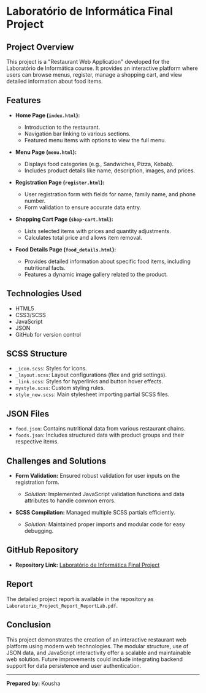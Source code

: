 # Laboratório de Informática Final Project

## Project Overview

This project is a "Restaurant Web Application" developed for the Laboratório de Informática course. It provides an interactive platform where users can browse menus, register, manage a shopping cart, and view detailed information about food items.

## Features

- **Home Page (`index.html`):**
  - Introduction to the restaurant.
  - Navigation bar linking to various sections.
  - Featured menu items with options to view the full menu.

- **Menu Page (`menu.html`):**
  - Displays food categories (e.g., Sandwiches, Pizza, Kebab).
  - Includes product details like name, description, images, and prices.

- **Registration Page (`register.html`):**
  - User registration form with fields for name, family name, and phone number.
  - Form validation to ensure accurate data entry.

- **Shopping Cart Page (`shop-cart.html`):**
  - Lists selected items with prices and quantity adjustments.
  - Calculates total price and allows item removal.

- **Food Details Page (`food_details.html`):**
  - Provides detailed information about specific food items, including nutritional facts.
  - Features a dynamic image gallery related to the product.

## Technologies Used

- HTML5
- CSS3/SCSS
- JavaScript
- JSON
- GitHub for version control

## SCSS Structure

- `_icon.scss`: Styles for icons.
- `_layout.scss`: Layout configurations (flex and grid settings).
- `_link.scss`: Styles for hyperlinks and button hover effects.
- `mystyle.scss`: Custom styling rules.
- `style_new.scss`: Main stylesheet importing partial SCSS files.

## JSON Files

- `food.json`: Contains nutritional data from various restaurant chains.
- `foods.json`: Includes structured data with product groups and their respective items.

## Challenges and Solutions

- **Form Validation:** Ensured robust validation for user inputs on the registration form.
  - *Solution:* Implemented JavaScript validation functions and data attributes to handle common errors.

- **SCSS Compilation:** Managed multiple SCSS partials efficiently.
  - *Solution:* Maintained proper imports and modular code for easy debugging.

## GitHub Repository

- **Repository Link:** [Laboratório de Informática Final Project](https://github.com/Micro-Advic3/Lablatoria-de-informatica-Final-Project-)

## Report

The detailed project report is available in the repository as `Laboratorio_Project_Report_ReportLab.pdf`.

## Conclusion

This project demonstrates the creation of an interactive restaurant web platform using modern web technologies. The modular structure, use of JSON data, and JavaScript interactivity offer a scalable and maintainable web solution. Future improvements could include integrating backend support for data persistence and user authentication.

---

**Prepared by:** Kousha

